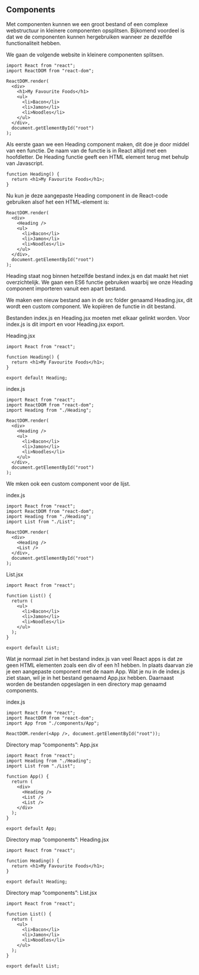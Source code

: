 ## Components

Met componenten kunnen we een groot bestand of een complexe webstructuur in kleinere componenten opsplitsen. Bijkomend voordeel is dat we de componenten kunnen hergebruiken wanneer ze dezelfde functionaliteit hebben. 

We gaan de volgende website in kleinere componenten splitsen.

    import React from "react";
    import ReactDOM from "react-dom";
    
    ReactDOM.render(
      <div>
        <h1>My Favourite Foods</h1>
        <ul>
          <li>Bacon</li>
          <li>Jamon</li>
          <li>Noodles</li>
        </ul>
      </div>,
      document.getElementById("root")
    );

Als eerste gaan we een Heading component maken, dit doe je door middel van een functie. De naam van de functie is in React altijd met een hoofdletter. De Heading functie geeft een HTML element terug met behulp van Javascript.

    function Heading() {
      return <h1>My Favourite Foods</h1>;
    }

Nu kun je deze aangepaste Heading component in de React-code gebruiken alsof het een HTML-element is: <Heading />

    ReactDOM.render(
      <div>
        <Heading />
        <ul>
          <li>Bacon</li>
          <li>Jamon</li>
          <li>Noodles</li>
        </ul>
      </div>,
      document.getElementById("root")
    );

Heading staat nog binnen hetzelfde bestand index.js en dat maakt het niet overzichtelijk. We gaan een ES6 functie gebruiken waarbij we onze Heading component importeren vanuit een apart bestand.

We maken een nieuw bestand aan in de src folder genaamd Heading.jsx, dit wordt een custom component. We kopiëren de functie in dit bestand. 

Bestanden index.js en Heading.jsx moeten met elkaar gelinkt worden. Voor index.js is dit import en voor Heading.jsx export.
 
Heading.jsx
    
    import React from "react";
    
    function Heading() {
      return <h1>My Favourite Foods</h1>;
    }
    
    export default Heading;

index.js

    import React from "react";
    import ReactDOM from "react-dom";
    import Heading from "./Heading";
    
    ReactDOM.render(
      <div>
        <Heading />
        <ul>
          <li>Bacon</li>
          <li>Jamon</li>
          <li>Noodles</li>
        </ul>
      </div>,
      document.getElementById("root")
    );

We mken ook een custom component voor de lijst.

index.js

    import React from "react";
    import ReactDOM from "react-dom";
    import Heading from "./Heading";
    import List from "./List";
    
    ReactDOM.render(
      <div>
        <Heading />
        <List />
      </div>,
      document.getElementById("root")
    );

List.jsx

    import React from "react";
    
    function List() {
      return (
        <ul>
          <li>Bacon</li>
          <li>Jamon</li>
          <li>Noodles</li>
        </ul>
      );
    }
    
    export default List;

Wat je normaal ziet in het bestand index.js van veel React apps is dat ze geen HTML elementen zoals een div of een h1 hebben. In plaats daarvan zie je een aangepaste component met de naam App. 
Wat je nu in de index.js ziet staan, wil je in het bestand genaamd App.jsx hebben. Daarnaast worden de bestanden opgeslagen in een directory map genaamd components.

index.js

    import React from "react";
    import ReactDOM from "react-dom";
    import App from "./components/App";
    
    ReactDOM.render(<App />, document.getElementById("root"));

Directory map “components”: App.jsx

    import React from "react";
    import Heading from "./Heading";
    import List from "./List";
    
    function App() {
      return (
        <div>
          <Heading />
          <List />
          <List />
        </div>
      );
    }
    
    export default App;

Directory map “components”: Heading.jsx

    import React from "react";
    
    function Heading() {
      return <h1>My Favourite Foods</h1>;
    }
    
    export default Heading;

Directory map “components”: List.jsx

    import React from "react";
    
    function List() {
      return (
        <ul>
          <li>Bacon</li>
          <li>Jamon</li>
          <li>Noodles</li>
        </ul>
      );
    }
    
    export default List;